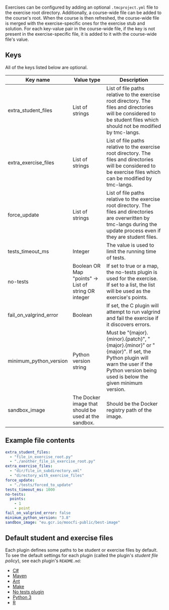 Exercises can be configured by adding an optional `.tmcproject.yml` file to the exercise root directory. Additionally, a course-wide file can be added to the course's root. When the course is then refreshed, the course-wide file is merged with the exercise-specific ones for the exercise stub and solution. For each key-value pair in the course-wide file, if the key is not present in the exercise-specific file, it is added to it with the course-wide file's value.

## Keys

All of the keys listed below are optional.

| Key name               | Value type                                           | Description                                                                                                                                                                          |
| ---------------------- | ---------------------------------------------------- | ------------------------------------------------------------------------------------------------------------------------------------------------------------------------------------ |
| extra_student_files    | List of strings                                      | List of file paths relative to the exercise root directory. The files and directories will be considered to be student files which should not be modified by tmc-langs.              |
| extra_exercise_files   | List of strings                                      | List of file paths relative to the exercise root directory. The files and directories will be considered to be exercise files which can be modified by tmc-langs.                    |
| force_update           | List of strings                                      | List of file paths relative to the exercise root directory. The files and directories are overwritten by tmc-langs during the update process even if they are student files.         |
| tests_timeout_ms       | Integer                                              | The value is used to limit the running time of tests.                                                                                                                                |
| no-tests               | Boolean OR Map "points" -> List of string OR integer | If set to true or a map, the no-tests plugin is used for the exercise. If set to a list, the list will be used as the exercise's points.                                             |
| fail_on_valgrind_error | Boolean                                              | If set, the C plugin will attempt to run valgrind and fail the exercise if it discovers errors.                                                                                      |
| minimum_python_version | Python version string                                | Must be "{major}.{minor}.{patch}", "{major}.{minor}" or "{major}". If set, the Python plugin will warn the user if the Python version being used is below the given minimum version. |
| sandbox_image          | The Docker image that should be used at the sandbox. | Should be the Docker registry path of the image.                                                                                                                                     |

## Example file contents

```yml
extra_student_files:
  - "file_in_exercise_root.py"
  - "./another_file_in_exercise_root.py"
extra_exercise_files:
  - "dir/file_in_subdirectory.xml"
  - "directory_with_exercise_files"
force_update:
  - "./tests/forced_to_update"
tests_timeout_ms: 1000
no-tests:
  points:
    - 1
    - point
fail_on_valgrind_error: false
minimum_python_version: "3.8"
sandbox_image: "eu.gcr.io/moocfi-public/best-image"
```

## Default student and exercise files

Each plugin defines some paths to be student or exercise files by default. To see the default settings for each plugin (called the plugin's _student file policy_), see each plugin's `README.md`:

- [C#](../plugins/csharp/README.md#student-file-policy)
- [Maven](../plugins/java/README.md#student-file-policy)
- [Ant](../plugins/java/README.md#student-file-policy-1)
- [Make](../plugins/make/README.md#student-file-policy)
- [No tests plugin](../plugins/notests/README.md#student-file-policy)
- [Python 3](../plugins/python3/README.md#student-file-policy)
- [R](../plugins/r/README.md#student-file-policy)
